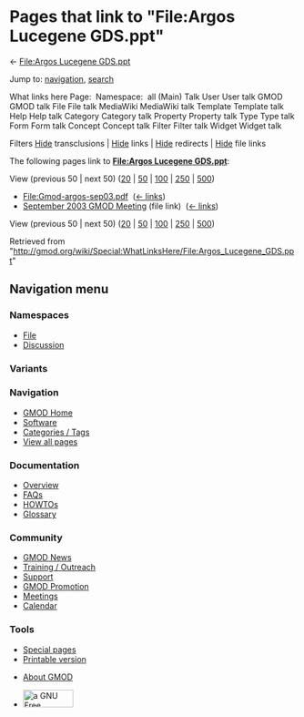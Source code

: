 <div id="mw-page-base" class="noprint">

</div>

<div id="mw-head-base" class="noprint">

</div>

<div id="content" class="mw-body" role="main">

<span id="top"></span>

<div id="mw-js-message" style="display:none;">

</div>



# <span dir="auto">Pages that link to "File:Argos Lucegene GDS.ppt"</span>

<div id="bodyContent">

<div id="contentSub">

← [File:Argos Lucegene
GDS.ppt](/wiki/File:Argos_Lucegene_GDS.ppt "File:Argos Lucegene GDS.ppt")

</div>

<div id="jump-to-nav" class="mw-jump">

Jump to: [navigation](#mw-navigation), [search](#p-search)

</div>

<div id="mw-content-text">

What links here Page:  Namespace:  all (Main) Talk User User talk GMOD
GMOD talk File File talk MediaWiki MediaWiki talk Template Template talk
Help Help talk Category Category talk Property Property talk Type Type
talk Form Form talk Concept Concept talk Filter Filter talk Widget
Widget talk

Filters
[Hide](/mediawiki/index.php?title=Special:WhatLinksHere/File:Argos_Lucegene_GDS.ppt&hidetrans=1 "Special:WhatLinksHere/File:Argos Lucegene GDS.ppt")
transclusions \|
[Hide](/mediawiki/index.php?title=Special:WhatLinksHere/File:Argos_Lucegene_GDS.ppt&hidelinks=1 "Special:WhatLinksHere/File:Argos Lucegene GDS.ppt")
links \|
[Hide](/mediawiki/index.php?title=Special:WhatLinksHere/File:Argos_Lucegene_GDS.ppt&hideredirs=1 "Special:WhatLinksHere/File:Argos Lucegene GDS.ppt")
redirects \|
[Hide](/mediawiki/index.php?title=Special:WhatLinksHere/File:Argos_Lucegene_GDS.ppt&hideimages=1 "Special:WhatLinksHere/File:Argos Lucegene GDS.ppt")
file links

The following pages link to **[File:Argos Lucegene
GDS.ppt](/wiki/File:Argos_Lucegene_GDS.ppt "File:Argos Lucegene GDS.ppt")**:

View (previous 50 \| next 50)
([20](/mediawiki/index.php?title=Special:WhatLinksHere/File:Argos_Lucegene_GDS.ppt&limit=20 "Special:WhatLinksHere/File:Argos Lucegene GDS.ppt")
\|
[50](/mediawiki/index.php?title=Special:WhatLinksHere/File:Argos_Lucegene_GDS.ppt&limit=50 "Special:WhatLinksHere/File:Argos Lucegene GDS.ppt")
\|
[100](/mediawiki/index.php?title=Special:WhatLinksHere/File:Argos_Lucegene_GDS.ppt&limit=100 "Special:WhatLinksHere/File:Argos Lucegene GDS.ppt")
\|
[250](/mediawiki/index.php?title=Special:WhatLinksHere/File:Argos_Lucegene_GDS.ppt&limit=250 "Special:WhatLinksHere/File:Argos Lucegene GDS.ppt")
\|
[500](/mediawiki/index.php?title=Special:WhatLinksHere/File:Argos_Lucegene_GDS.ppt&limit=500 "Special:WhatLinksHere/File:Argos Lucegene GDS.ppt"))

- [File:Gmod-argos-sep03.pdf](/wiki/File:Gmod-argos-sep03.pdf "File:Gmod-argos-sep03.pdf")
  ‎ <span class="mw-whatlinkshere-tools">([←
  links](/mediawiki/index.php?title=Special:WhatLinksHere&target=File%3AGmod-argos-sep03.pdf "Special:WhatLinksHere"))</span>
- [September 2003 GMOD
  Meeting](/wiki/September_2003_GMOD_Meeting "September 2003 GMOD Meeting")
  (file link) ‎ <span class="mw-whatlinkshere-tools">([←
  links](/mediawiki/index.php?title=Special:WhatLinksHere&target=September+2003+GMOD+Meeting "Special:WhatLinksHere"))</span>

View (previous 50 \| next 50)
([20](/mediawiki/index.php?title=Special:WhatLinksHere/File:Argos_Lucegene_GDS.ppt&limit=20 "Special:WhatLinksHere/File:Argos Lucegene GDS.ppt")
\|
[50](/mediawiki/index.php?title=Special:WhatLinksHere/File:Argos_Lucegene_GDS.ppt&limit=50 "Special:WhatLinksHere/File:Argos Lucegene GDS.ppt")
\|
[100](/mediawiki/index.php?title=Special:WhatLinksHere/File:Argos_Lucegene_GDS.ppt&limit=100 "Special:WhatLinksHere/File:Argos Lucegene GDS.ppt")
\|
[250](/mediawiki/index.php?title=Special:WhatLinksHere/File:Argos_Lucegene_GDS.ppt&limit=250 "Special:WhatLinksHere/File:Argos Lucegene GDS.ppt")
\|
[500](/mediawiki/index.php?title=Special:WhatLinksHere/File:Argos_Lucegene_GDS.ppt&limit=500 "Special:WhatLinksHere/File:Argos Lucegene GDS.ppt"))

</div>

<div class="printfooter">

Retrieved from
"<http://gmod.org/wiki/Special:WhatLinksHere/File:Argos_Lucegene_GDS.ppt>"

</div>

<div id="catlinks" class="catlinks catlinks-allhidden">

</div>

<div class="visualClear">

</div>

</div>

</div>

<div id="mw-navigation">

## Navigation menu

<div id="mw-head">



<div id="left-navigation">

<div id="p-namespaces" class="vectorTabs" role="navigation"
aria-labelledby="p-namespaces-label">

### Namespaces

- <span id="ca-nstab-image"><a href="/wiki/File:Argos_Lucegene_GDS.ppt" accesskey="c"
  title="View the file page [c]">File</a></span>
- <span id="ca-talk"><a
  href="/mediawiki/index.php?title=File_talk:Argos_Lucegene_GDS.ppt&amp;action=edit&amp;redlink=1"
  accesskey="t"
  title="Discussion about the content page [t]">Discussion</a></span>

</div>

<div id="p-variants" class="vectorMenu emptyPortlet" role="navigation"
aria-labelledby="p-variants-label">

### 

### Variants[](#)

<div class="menu">

</div>

</div>

</div>

<div id="right-navigation">





</div>



</div>

</div>

</div>

<div id="mw-panel">

<div id="p-logo" role="banner">

<a href="/wiki/Main_Page"
style="background-image: url(http://gmod.org/images/GMOD-cogs.png);"
title="Visit the main page"></a>

</div>

<div id="p-Navigation" class="portal" role="navigation"
aria-labelledby="p-Navigation-label">

### Navigation

<div class="body">

- <span id="n-GMOD-Home">[GMOD Home](/wiki/Main_Page)</span>
- <span id="n-Software">[Software](/wiki/GMOD_Components)</span>
- <span id="n-Categories-.2F-Tags">[Categories /
  Tags](/wiki/Categories)</span>
- <span id="n-View-all-pages">[View all
  pages](/wiki/Special:AllPages)</span>

</div>

</div>

<div id="p-Documentation" class="portal" role="navigation"
aria-labelledby="p-Documentation-label">

### Documentation

<div class="body">

- <span id="n-Overview">[Overview](/wiki/Overview)</span>
- <span id="n-FAQs">[FAQs](/wiki/Category:FAQ)</span>
- <span id="n-HOWTOs">[HOWTOs](/wiki/Category:HOWTO)</span>
- <span id="n-Glossary">[Glossary](/wiki/Glossary)</span>

</div>

</div>

<div id="p-Community" class="portal" role="navigation"
aria-labelledby="p-Community-label">

### Community

<div class="body">

- <span id="n-GMOD-News">[GMOD News](/wiki/GMOD_News)</span>
- <span id="n-Training-.2F-Outreach">[Training /
  Outreach](/wiki/Training_and_Outreach)</span>
- <span id="n-Support">[Support](/wiki/Support)</span>
- <span id="n-GMOD-Promotion">[GMOD
  Promotion](/wiki/GMOD_Promotion)</span>
- <span id="n-Meetings">[Meetings](/wiki/Meetings)</span>
- <span id="n-Calendar">[Calendar](/wiki/Calendar)</span>

</div>

</div>

<div id="p-tb" class="portal" role="navigation"
aria-labelledby="p-tb-label">

### Tools

<div class="body">

- <span id="t-specialpages"><a href="/wiki/Special:SpecialPages" accesskey="q"
  title="A list of all special pages [q]">Special pages</a></span>
- <span id="t-print"><a
  href="/mediawiki/index.php?title=Special:WhatLinksHere/File:Argos_Lucegene_GDS.ppt&amp;printable=yes"
  rel="alternate" accesskey="p"
  title="Printable version of this page [p]">Printable version</a></span>

</div>

</div>

</div>

</div>

<div id="footer" role="contentinfo">

- <span id="footer-places-about">[About
  GMOD](/wiki/GMOD:About "GMOD:About")</span>

<!-- -->

- <span id="footer-copyrightico">[<img src="http://www.gnu.org/graphics/gfdl-logo-small.png" width="88"
  height="31" alt="a GNU Free Documentation License" />](http://www.gnu.org/licenses/fdl-1.3.html)</span>




</div>
